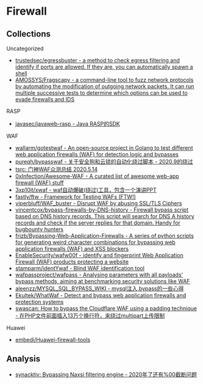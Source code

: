 # Firewall

## Collections

Uncategorized

* [trustedsec/egressbuster - a method to check egress filtering and identify if ports are allowed. If they are, you can automatically spawn a shell](https://github.com/trustedsec/egressbuster)
* [AMOSSYS/Fragscapy - a command-line tool to fuzz network protocols by automating the modification of outgoing network packets. It can run multiple successive tests to determine which options can be used to evade firewalls and IDS](https://github.com/AMOSSYS/Fragscapy)

RASP

* [javasec/javaweb-rasp - Java RASP的SDK](https://github.com/javasec/javaweb-rasp)

WAF

* [wallarm/gotestwaf - An open-source project in Golang to test different web application firewalls (WAF) for detection logic and bypasses](https://github.com/wallarm/gotestwaf)
* [pureqh/bypasswaf - 关于安全狗和云锁的自动化绕过脚本 - 2020.9的绕过](https://github.com/pureqh/bypasswaf)
* [tsrc: 门神WAF众测总结 2020.5.14](https://security.tencent.com/index.php/blog/msg/151)
* [0xInfection/Awesome-WAF - A curated list of awesome web-app firewall (WAF) stuff](https://github.com/0xInfection/Awesome-WAF)
* [3xp10it/xwaf - waf自动爆破(绕过)工具，包含一个演讲PPT](https://github.com/3xp10it/xwaf)
* [fastly/ftw - Framework for Testing WAFs (FTW!)](https://github.com/fastly/ftw)
* [viperbluff/WAF_buster - Disrupt WAF by abusing SSL/TLS Ciphers](https://github.com/viperbluff/WAF_buster)
* [vincentcox/bypass-firewalls-by-DNS-history - Firewall bypass script based on DNS history records. This script will search for DNS A history records and check if the server replies for that domain. Handy for bugbounty hunters](https://github.com/vincentcox/bypass-firewalls-by-DNS-history)
* [frizb/Bypassing-Web-Application-Firewalls - A series of python scripts for generating weird character combinations for bypassing web application firewalls (WAF) and XSS blockers](https://github.com/frizb/Bypassing-Web-Application-Firewalls)
* [EnableSecurity/wafw00f - identify and fingerprint Web Application Firewall (WAF) products protecting a website](https://github.com/EnableSecurity/wafw00f)
* [stamparm/identYwaf - Blind WAF identification tool](https://github.com/stamparm/identYwaf)
* [wafpassproject/wafpass - Analysing parameters with all payloads' bypass methods, aiming at benchmarking security solutions like WAF](https://github.com/wafpassproject/wafpass)
* [aleenzz/MYSQL_SQL_BYPASS_WIKI - mysql注入,bypass的一些心得](https://github.com/aleenzz/MYSQL_SQL_BYPASS_WIKI)
* [Ekultek/WhatWaf - Detect and bypass web application firewalls and protection systems](https://github.com/Ekultek/WhatWaf)
* [swascan: How to bypass the Cloudflare WAF using a padding technique - 在PHP文件前面插入13万个换行符，来绕过multipart上传限制](https://www.swascan.com/cloudflare/)

Huawei

* [embedi/Huawei-firewall-tools](https://github.com/embedi/Huawei-firewall-tools)

## Analysis

* [synacktiv: Bypassing Naxsi filtering engine - 2020年了还有%00截断问题](https://www.synacktiv.com/publications/bypassing-naxsi-filtering-engine.html)
